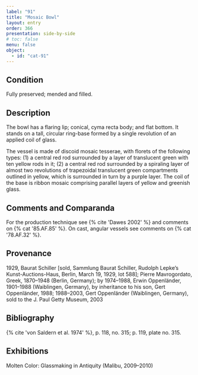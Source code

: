```yaml
---
label: "91"
title: "Mosaic Bowl"
layout: entry
order: 366
presentation: side-by-side
# toc: false
menu: false
object:
  - id: "cat-91"
---
```


## Condition

Fully preserved; mended and filled.

## Description

The bowl has a flaring lip; conical, cyma recta body; and flat bottom. It stands on a tall, circular ring-base formed by a single revolution of an applied coil of glass.

The vessel is made of discoid mosaic tesserae, with florets of the following types: (1) a central red rod surrounded by a layer of translucent green with ten yellow rods in it; (2) a central red rod surrounded by a spiraling layer of almost two revolutions of trapezoidal translucent green compartments outlined in yellow, which is surrounded in turn by a purple layer. The coil of the base is ribbon mosaic comprising parallel layers of yellow and greenish glass.

## Comments and Comparanda

For the production technique see {% cite 'Dawes 2002' %} and comments on {% cat '85.AF.85' %}. On cast, angular vessels see comments on {% cat '78.AF.32' %}.

## Provenance

1929, Baurat Schiller [sold, Sammlung Baurat Schiller, Rudolph Lepke’s Kunst-Auctions-Haus, Berlin, March 19, 1929, lot 588]; Pierre Mavrogordato, Greek, 1870–1948 (Berlin, Germany); by 1974–1988, Erwin Oppenländer, 1901–1988 (Waiblingen, Germany), by inheritance to his son, Gert Oppenländer, 1988; 1988–2003, Gert Oppenländer (Waiblingen, Germany), sold to the J. Paul Getty Museum, 2003

## Bibliography

{% cite 'von Saldern et al. 1974' %}, p. 118, no. 315; p. 119, plate no. 315.

## Exhibitions

Molten Color: Glassmaking in Antiquity (Malibu, 2009–2010)